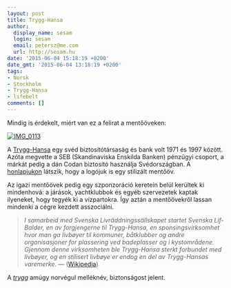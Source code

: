 ```yaml
---
layout: post
title: Trygg-Hansa
author:
  display_name: sesam
  login: sesam
  email: petersz@me.com
  url: http://sesam.hu
date: '2015-06-04 15:18:19 +0200'
date_gmt: '2015-06-04 13:18:19 +0200'
tags:
- Norsk
- Stockholm
- Trygg-Hansa
- lifebelt
comments: []
---
```


Mindig is érdekelt, miért van ez a felirat a mentőöveken:

[![IMG_0113](https://c1.staticflickr.com/1/482/18449540702_668f7abded_c.jpg)](https://www.flickr.com/photos/sesamsys/18449540702 "Riddarholmen | Trygg-Hansa by Péter Szilágyi, on Flickr")

A [Trygg-Hansa](http://no.wikipedia.org/wiki/Trygg-Hansa) egy svéd biztosítótársaság és bank volt 1971 és 1997 között. Azóta megvette a SEB (Skandinaviska Enskilda Banken) pénzügyi csoport, a márkát pedig a dán Codan biztosító használja Svédországban. A [honlapjukon](http://www.trygghansa.se/) látszik, hogy a logójuk is egy stilizált mentőöv.

Az igazi mentőövek pedig egy szponzoráció keretein belül kerültek ki mindenhová: a járások, yachtklubbok és egyéb szervezetek kaptak ilyeneket, hogy tegyék ki a vízpartokra. Így aztán a mentőövekről lassan mindenki a cégre kezdett asszociálni.

> _I samarbeid med Svenska Livräddningssällskapet startet Svenska Lif-Balder, en av forgjengerne til Trygg-Hansa, en sponsingsvirksomhet hvor man ga livbøyer til kommuner, båtklubber og andre organisasjoner for plassering ved badeplasser og i kystområdene. Gjennom denne virksomheten ble Trygg-Hansa sterkt forbundet med livbøyer, og en stilisert livbøye er endog en del av Trygg-Hansas varemerke._ — ([Wikipedia](http://no.wikipedia.org/wiki/Trygg-Hansa))

A _[trygg](http://www.norskengelskordbok.com/no/ordliste-norsk-engelsk/trygg)_ amúgy norvégul melléknév, biztonságost jelent.
